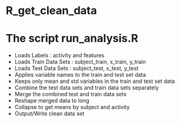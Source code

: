 # R_get_clean_data

# The script run_analysis.R 
  - Loads Labels : activity and features
  - Loads Train Data Sets : subject_train, x_train, y_train
  - Loads Test Data Sets : subject_test, x_test, y_test
  - Applies variable names to the train and test set data
  - Keeps only mean and std variables in the train and test set data
  - Combine the test data sets and train data sets separately
  - Merge the combined test and train data sets
  - Reshape merged data to long
  - Collapse to get means by subject and activity
  - Output/Write clean data set
  
